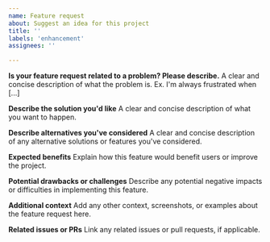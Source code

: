 ```yaml
---
name: Feature request
about: Suggest an idea for this project
title: ''
labels: 'enhancement'
assignees: ''

---
```


**Is your feature request related to a problem? Please describe.**
A clear and concise description of what the problem is. Ex. I'm always frustrated when [...]

**Describe the solution you'd like**
A clear and concise description of what you want to happen.

**Describe alternatives you've considered**
A clear and concise description of any alternative solutions or features you've considered.

**Expected benefits**
Explain how this feature would benefit users or improve the project.

**Potential drawbacks or challenges**
Describe any potential negative impacts or difficulties in implementing this feature.

**Additional context**
Add any other context, screenshots, or examples about the feature request here.

**Related issues or PRs**
Link any related issues or pull requests, if applicable.
